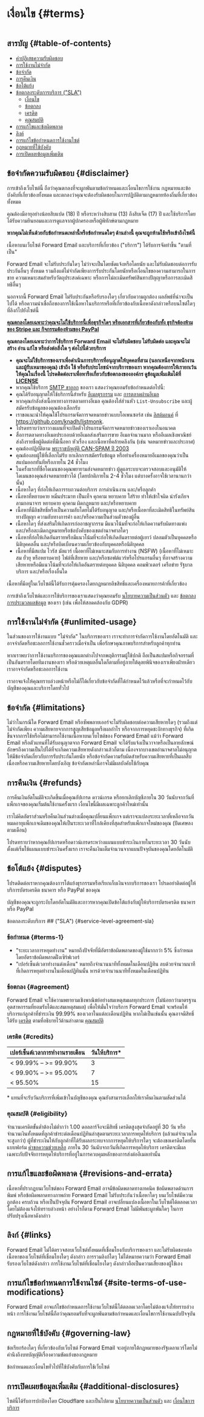 # เงื่อนไข {#terms}

<img loading="lazy" src="/img/articles/terms.webp" alt="" class="rounded-lg" />

## สารบัญ {#table-of-contents}

* [คำปฏิเสธความรับผิดชอบ](#disclaimer)
* [การใช้งานไม่จำกัด](#unlimited-usage)
* [ข้อจำกัด](#limitations)
* [การคืนเงิน](#refunds)
* [ข้อโต้แย้ง](#disputes)
* [ข้อตกลงระดับการบริการ ("SLA")](#service-level-agreement-sla)
  * [เงื่อนไข](#terms-1)
  * [ข้อตกลง](#agreement)
  * [เครดิต](#credits)
  * [คุณสมบัติ](#eligibility)
* [การแก้ไขและข้อผิดพลาด](#revisions-and-errata)
* [ลิงค์](#links)
* [การแก้ไขข้อกำหนดการใช้งานไซต์](#site-terms-of-use-modifications)
* [กฎหมายที่ใช้บังคับ](#governing-law)
* [การเปิดเผยข้อมูลเพิ่มเติม](#additional-disclosures)

## ข้อจำกัดความรับผิดชอบ {#disclaimer}

การเข้าถึงเว็บไซต์นี้ ถือว่าคุณตกลงที่จะผูกพันตามข้อกำหนดและเงื่อนไขการใช้งาน กฎหมายและข้อบังคับที่เกี่ยวข้องทั้งหมด และตกลงว่าคุณจะต้องรับผิดชอบในการปฏิบัติตามกฎหมายท้องถิ่นที่เกี่ยวข้องทั้งหมด

คุณต้องมีอายุอย่างน้อยสิบแปด (18) ปี หรือระหว่างสิบสาม (13) ถึงสิบเจ็ด (17) ปี และใช้บริการโดยได้รับความยินยอมและการดูแลจากผู้ปกครองหรือผู้พิทักษ์ตามกฎหมาย

**หากคุณไม่เห็นด้วยกับข้อกำหนดเหล่านี้หรือข้อกำหนดใดๆ ด้านล่างนี้ คุณจะถูกห้ามใช้หรือเข้าถึงไซต์นี้**

เนื้อหาบนเว็บไซต์ Forward Email และบริการที่เกี่ยวข้อง ("บริการ") ได้รับการจัดทำขึ้น "ตามที่เป็น"

Forward Email จะไม่รับประกันใดๆ ไม่ว่าจะเป็นโดยชัดแจ้งหรือโดยนัย และไม่รับผิดชอบต่อการรับประกันอื่นๆ ทั้งหมด รวมถึงแต่ไม่จำกัดเพียงการรับประกันโดยนัยหรือเงื่อนไขของความสามารถในการขาย ความเหมาะสมสำหรับวัตถุประสงค์เฉพาะ หรือการไม่ละเมิดทรัพย์สินทางปัญญาหรือการละเมิดสิทธิอื่นๆ

นอกจากนี้ Forward Email ไม่รับประกันหรือรับรองใดๆ เกี่ยวกับความถูกต้อง ผลลัพธ์ที่น่าจะเป็นไปได้ หรือความน่าเชื่อถือของการใช้เนื้อหาในบริการหรือที่เกี่ยวข้องกับเนื้อหาดังกล่าวหรือบนไซต์ใดๆ ที่ลิงก์ไปยังไซต์นี้

<u>**คุณตกลงโดยเฉพาะว่าคุณจะไม่ใช้บริการนี้เพื่อธุรกิจใดๆ หรือเอกสารที่เกี่ยวข้องกับทั้ง [ธุรกิจต้องห้ามของ Stripe](https://stripe.com/legal/restricted-businesses) และ [กิจกรรมต้องห้ามของ PayPal](https://www.paypal.com/us/legalhub/acceptableuse-full)**</u>

**คุณตกลงโดยเฉพาะว่าการใช้บริการ Forward Email จะไม่รับผิดชอบ ไม่รับผิดต่อ และคุณจะไม่สร้าง อ่าน แก้ไข หรือส่งต่อสิ่งใด ๆ ต่อไปนี้ด้วยบริการ**

* **คุณจะไม่ใช้บริการของเราเพื่อดำเนินการบริการที่อนุญาตให้บุคคลที่สาม (นอกเหนือจากพนักงานและผู้รับเหมาของคุณ) เข้าถึง ใช้ หรือรับประโยชน์จากบริการของเรา หากคุณต้องการให้เรายกเว้นให้คุณในเรื่องนี้ โปรดติดต่อเราเพื่อหารือเกี่ยวกับข้อตกลงขององค์กร ดูข้อมูลเพิ่มเติมได้ที่ [LICENSE](https://github.com/forwardemail/forwardemail.net/blob/master/LICENSE.md)**
* หากคุณใช้บริการ [SMTP ขาออก](/faq#do-you-support-sending-email-with-smtp) ของเรา แสดงว่าคุณยอมรับข้อกำหนดต่อไปนี้:
* คุณได้รับอนุญาตให้ใช้บริการนี้สำหรับ [อีเมลธุรกรรม](https://wikipedia.org/wiki/Email_marketing#Transactional_emails) และ [การตลาดผ่านอีเมล](https://en.wikipedia.org/wiki/Email_marketing)
* หากคุณกำลังส่งเนื้อหาทางการตลาดทางอีเมล คุณต้องใส่ส่วนหัว `List-Unsubscribe` และผู้สมัครรับข้อมูลของคุณต้องเลือกรับ
* เราขอแนะนำให้คุณใช้โปรแกรมจัดการจดหมายข่าวแบบโอเพนซอร์ส เช่น [ลิสต์มอนค์](https://github.com/knadh/listmonk) ที่ <https://github.com/knadh/listmonk>.
* โปรดทราบว่าเราวางแผนที่จะเปิดตัวโปรแกรมจัดการจดหมายข่าวของเราเองในอนาคต
* สื่อการตลาดทางอีเมลประกอบด้วยอีเมลส่งเสริมการขาย อีเมลจำนวนมาก หรืออีเมลเชิงพาณิชย์ ส่งถึงรายชื่อผู้ติดต่อที่มีเนื้อหา หัวเรื่อง และเนื้อหาที่คล้ายคลึงกัน (เช่น จดหมายข่าวและประกาศ)
* คุณต้องปฏิบัติตาม [พระราชบัญญัติ CAN-SPAM ปี 2003](https://en.wikipedia.org/wiki/CAN-SPAM_Act_of\_2003)
* คุณต้องลบผู้ใช้ที่เลือกไม่รับ ยกเลิกการสมัครรับข้อมูล หรือทำเครื่องหมายอีเมลของคุณว่าเป็นสแปมออกทันทีหรือภายใน 24 ชั่วโมง
* ในครั้งแรกที่ชื่อโดเมนของคุณพยายามส่งจดหมายข่าว ผู้ดูแลระบบจะตรวจสอบและอนุมัติให้โดเมนของคุณส่งจดหมายข่าวได้ (โดยปกติภายใน 2-4 ชั่วโมง แต่บางครั้งอาจใช้เวลานานกว่านั้น)
* เนื้อหาใดๆ ที่ก่อให้เกิดการรบกวนต่อบริการ การดำเนินงาน และ/หรือลูกค้า
* เนื้อหาที่หยาบคาย หมิ่นประมาท เป็นเท็จ คุกคาม หยาบคาย ใส่ร้าย ทำให้เข้าใจผิด น่ารังเกียจ ลามกอนาจาร หยาบคาย คุกคาม ผิดกฎหมาย และ/หรือหยาบคาย
* เนื้อหาที่มีลิขสิทธิ์หรือเป็นความลับโดยไม่ได้รับอนุญาต และ/หรือเนื้อหาที่ละเมิดสิทธิในทรัพย์สินทางปัญญา ความลับทางการค้า และ/หรือความเป็นส่วนตัวของผู้อื่น
* เนื้อหาใดๆ ที่ส่งเสริมให้เกิดการก่ออาชญากรรม มีแนวโน้มที่จะก่อให้เกิดความรับผิดทางแพ่ง และ/หรือละเมิดกฎหมายหรือข้อบังคับของเขตอำนาจศาลใดๆ
* เนื้อหาที่ก่อให้เกิดอันตรายหรือมีแนวโน้มที่จะก่อให้เกิดอันตรายต่อผู้เยาว์ ปลอมตัวเป็นบุคคลหรือนิติบุคคลอื่น และ/หรือบิดเบือนความเกี่ยวข้องกับบุคคลหรือนิติบุคคล
* เนื้อหาที่มีสแปม ไวรัส มัลแวร์ เนื้อหาที่ไม่เหมาะสมกับการทำงาน (NSFW) (เนื้อหาที่ไม่เหมาะสม ยั่วยุ หรือหยาบคาย) ไฟล์ที่เสียหาย และ/หรือซอฟต์แวร์หรือโปรแกรมอื่นๆ ที่อาจสร้างความเสียหายหรือมีแนวโน้มที่จะก่อให้เกิดอันตรายต่อบุคคล นิติบุคคล คอมพิวเตอร์ เครือข่าย รัฐบาล บริการ และ/หรือเรื่องอื่นใด

เนื้อหาที่มีอยู่ในเว็บไซต์นี้ได้รับการคุ้มครองโดยกฎหมายลิขสิทธิ์และเครื่องหมายการค้าที่เกี่ยวข้อง

การเข้าถึงเว็บไซต์และการใช้บริการของเราแสดงว่าคุณยอมรับ [นโยบายความเป็นส่วนตัว](/privacy) และ [ข้อตกลงการประมวลผลข้อมูล](/dpa) ของเรา (เช่น เพื่อให้สอดคล้องกับ GDPR)

## การใช้งานไม่จำกัด {#unlimited-usage}

ในส่วนของการใช้งานแบบ "ไม่จำกัด" ในบริการของเรา เราจะทำการจำกัดการใช้งานโดยอัตโนมัติ และอาจจำกัดหรือชะลอการใช้งานชั่วคราวเมื่อจำเป็น เพื่อรักษาคุณภาพบริการสำหรับลูกค้าทุกท่าน

หากเราพบว่าการใช้งานบริการของคุณแตกต่างไปจากพฤติกรรมผู้ใช้ปกติ ถือเป็นสแปมหรือกิจกรรมที่เป็นอันตรายโดยทีมงานของเรา หรือด้วยเหตุผลอื่นใดก็ตามที่อยู่ภายใต้ดุลยพินิจของเราเพียงฝ่ายเดียว เราอาจจำกัดหรือชะลอการใช้งาน

เราอาจแจ้งให้คุณทราบล่วงหน้าหรือไม่ก็ได้เกี่ยวกับข้อจำกัดที่ได้กำหนดไว้แล้วหรือที่จะกำหนดไว้กับบัญชีของคุณและบริการโดยทั่วไป

## ข้อจำกัด {#limitations}

ไม่ว่าในกรณีใด Forward Email หรือซัพพลายเออร์จะไม่รับผิดชอบต่อความเสียหายใดๆ (รวมถึงแต่ไม่จำกัดเพียง ความเสียหายจากการสูญเสียข้อมูลหรือผลกำไร หรือจากการหยุดชะงักทางธุรกิจ) ที่เกิดขึ้นจากการใช้หรือไม่สามารถใช้งานเนื้อหาบนเว็บไซต์ของ Forward Email แม้ว่า Forward Email หรือตัวแทนที่ได้รับอนุญาตจาก Forward Email จะได้รับแจ้งเป็นวาจาหรือเป็นลายลักษณ์อักษรถึงความเป็นไปได้ที่จะเกิดความเสียหายดังกล่าวแล้วก็ตาม เนื่องจากบางเขตอำนาจศาลไม่อนุญาตให้มีข้อจำกัดเกี่ยวกับการรับประกันโดยนัย หรือข้อจำกัดความรับผิดสำหรับความเสียหายที่เป็นผลสืบเนื่องหรือความเสียหายโดยบังเอิญ ข้อจำกัดเหล่านี้อาจไม่มีผลบังคับใช้กับคุณ

## การคืนเงิน {#refunds}

การคืนเงินอัตโนมัติจะเกิดขึ้นเมื่อคุณอัปเกรด ดาวน์เกรด หรือยกเลิกบัญชีภายใน 30 วันนับจากวันที่แพ็กเกจของคุณเริ่มต้นใช้งานครั้งแรก เงื่อนไขนี้มีผลเฉพาะลูกค้าใหม่เท่านั้น

เราไม่คิดอัตราส่วนหรือคืนเงินส่วนต่างเมื่อคุณเปลี่ยนแพ็กเกจ แต่เราจะแปลงระยะเวลาที่เหลือจากวันหมดอายุแพ็กเกจเดิมของคุณให้เป็นระยะเวลาที่ใกล้เคียงที่สุดสำหรับแพ็กเกจใหม่ของคุณ (ปัดเศษลงตามเดือน)

โปรดทราบว่าหากคุณอัปเกรดหรือดาวน์เกรดระหว่างแผนแบบชำระเงินภายในระยะเวลา 30 วันนับตั้งแต่เริ่มใช้แผนแบบชำระเงินครั้งแรก เราจะคืนเงินเต็มจำนวนจากแผนปัจจุบันของคุณโดยอัตโนมัติ

## ข้อโต้แย้ง {#disputes}

โปรดติดต่อเราหากคุณต้องการโต้แย้งธุรกรรมหรือเรียกเก็บเงินจากบริการของเรา โปรดอย่าติดต่อผู้ให้บริการบัตรเครดิต ธนาคาร หรือ PayPal ของคุณ

บัญชีของคุณจะถูกระงับโดยอัตโนมัติและถาวรหากคุณเปิดข้อโต้แย้งกับผู้ให้บริการบัตรเครดิต ธนาคาร หรือ PayPal

ข้อตกลงระดับบริการ ## ("SLA") {#service-level-agreement-sla}

### ข้อกำหนด {#terms-1}

* "ระยะเวลาการหยุดทำงาน" หมายถึงปัจจัยที่มีอัตราข้อผิดพลาดของผู้ใช้มากกว่า 5% ซึ่งกำหนดโดยอัตราข้อผิดพลาดฝั่งเซิร์ฟเวอร์
* "เปอร์เซ็นต์เวลาทำงานต่อเดือน" หมายถึงจำนวนนาทีทั้งหมดในเดือนปฏิทิน ลบด้วยจำนวนนาทีที่เกิดการหยุดทำงานในเดือนปฏิทินนั้น หารด้วยจำนวนนาทีทั้งหมดในเดือนปฏิทิน

### ข้อตกลง {#agreement}

Forward Email จะใช้ความพยายามเชิงพาณิชย์อย่างสมเหตุสมผลทุกประการ (ไม่น้อยกว่ามาตรฐานอุตสาหกรรมที่ยอมรับได้และสมเหตุสมผล) เพื่อให้มั่นใจว่าบริการ Forward Email จะพร้อมให้บริการแก่ลูกค้าที่ชำระเงิน 99.99% ของเวลาในแต่ละเดือนปฏิทิน หากไม่เป็นเช่นนั้น คุณอาจมีสิทธิ์ได้รับ [เครดิต](#credits) ตามที่อธิบายไว้ด้านล่างตาม [คุณสมบัติ](#eligibility)

### เครดิต {#credits}

| เปอร์เซ็นต์เวลาการทำงานรายเดือน | วันให้บริการ* |
| ------------------------- | ---------------- |
| < 99.99% – >= 99.90% | 3 |
| < 99.90% – >= 95.00% | 7 |
| < 95.50% | 15 |

\* แทนที่จะรับวันบริการที่เพิ่มเข้าในบัญชีของคุณ คุณยังสามารถเลือกให้เราคืนเงินตามสัดส่วนได้

### คุณสมบัติ {#eligibility}

จำนวนเครดิตขั้นต่ำต้องไม่ต่ำกว่า 1.00 ดอลลาร์จึงจะมีสิทธิ์ เครดิตสูงสุดจำกัดอยู่ที่ 30 วัน หรือจำนวนเงินทั้งหมดที่ลูกค้าชำระต่อเดือนปฏิทินล่าสุดตามระยะเวลาการหยุดให้บริการ (แล้วแต่จำนวนใดจะสูงกว่า) ผู้ที่ชำระเงินให้กับลูกค้าที่ได้รับผลกระทบจากการหยุดให้บริการใดๆ จะต้องขอเครดิตโดยยื่นแบบฟอร์ม [คำขอความช่วยเหลือ](/help) ภายใน 30 วันนับจากวันที่เกิดการหยุดให้บริการ เครดิตจะมีผลเฉพาะกับปัจจัยการหยุดให้บริการที่อยู่ในการควบคุมหลักของการส่งต่ออีเมลเท่านั้น

## การแก้ไขและข้อผิดพลาด {#revisions-and-errata}

เนื้อหาที่ปรากฏบนเว็บไซต์ของ Forward Email อาจมีข้อผิดพลาดทางเทคนิค ข้อผิดพลาดด้านการพิมพ์ หรือข้อผิดพลาดทางภาพถ่าย Forward Email ไม่รับประกันว่าเนื้อหาใดๆ บนเว็บไซต์มีความถูกต้อง ครบถ้วน หรือเป็นปัจจุบัน Forward Email อาจเปลี่ยนแปลงเนื้อหาในเว็บไซต์ได้ตลอดเวลาโดยไม่ต้องแจ้งให้ทราบล่วงหน้า อย่างไรก็ตาม Forward Email ไม่มีพันธะผูกพันใดๆ ในการปรับปรุงเนื้อหาดังกล่าว

## ลิงก์ {#links}

Forward Email ไม่ได้ตรวจสอบเว็บไซต์ทั้งหมดที่เชื่อมโยงกับบริการของเรา และไม่รับผิดชอบต่อเนื้อหาของเว็บไซต์ที่เชื่อมโยงใดๆ ดังกล่าว การรวมลิงก์ใดๆ ไม่ได้หมายความว่า Forward Email รับรองเว็บไซต์ดังกล่าว การใช้งานเว็บไซต์ที่เชื่อมโยงใดๆ ดังกล่าวถือเป็นความเสี่ยงของผู้ใช้เอง

## การแก้ไขข้อกำหนดการใช้งานไซต์ {#site-terms-of-use-modifications}

Forward Email อาจแก้ไขข้อกำหนดการใช้งานเว็บไซต์นี้ได้ตลอดเวลาโดยไม่ต้องแจ้งให้ทราบล่วงหน้า การใช้งานเว็บไซต์นี้ถือว่าคุณยอมรับที่จะผูกพันตามข้อกำหนดและเงื่อนไขการใช้งานฉบับปัจจุบัน

## กฎหมายที่ใช้บังคับ {#governing-law}

ข้อเรียกร้องใดๆ ที่เกี่ยวข้องกับเว็บไซต์ Forward Email จะอยู่ภายใต้กฎหมายของรัฐเดลาแวร์โดยไม่คำนึงถึงบทบัญญัติเรื่องความขัดแย้งของกฎหมาย

ข้อกำหนดและเงื่อนไขทั่วไปที่ใช้บังคับกับการใช้เว็บไซต์

## การเปิดเผยข้อมูลเพิ่มเติม {#additional-disclosures}

ไซต์นี้ได้รับการปกป้องโดย Cloudflare และเป็นไปตาม [นโยบายความเป็นส่วนตัว](https://www.cloudflare.com/privacypolicy/) และ [เงื่อนไขการบริการ](https://www.cloudflare.com/website-terms/)